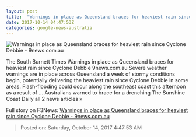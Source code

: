 ```yaml
---
layout: post
title:  "Warnings in place as Queensland braces for heaviest rain since Cyclone Debbie - 9news.com.au"
date: 2017-10-14 04:47:53Z
categories: google-news-australia
---
```


![Warnings in place as Queensland braces for heaviest rain since Cyclone Debbie - 9news.com.au](https://cf-images.ap-southeast-2.prod.boltdns.net/v1/static/664969388001/cb49f1a3-16f6-4cc9-89cb-d3f6b988d373/e4230032-6fe6-40c0-86cc-92b10956d893/640x360/match/image.jpg)

The South Burnett Times Warnings in place as Queensland braces for heaviest rain since Cyclone Debbie 9news.com.au Severe weather warnings are in place across Queensland a week of stormy conditions begin, potentially delivering the heaviest rain since Cyclone Debbie in some areas. Flash-flooding could occur along the southeast coast this afternoon as a result of ... Australians warned to brace for a drenching The Sunshine Coast Daily all 2 news articles »


Full story on F3News: [Warnings in place as Queensland braces for heaviest rain since Cyclone Debbie - 9news.com.au](http://www.f3nws.com/n/MXGQvE)

> Posted on: Saturday, October 14, 2017 4:47:53 AM
